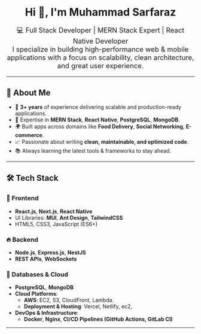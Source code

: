 <div align="center">
  <h1>Hi 👋, I'm Muhammad Sarfaraz</h1>
  <p style="font-size: 1.3em;">
    💻 Full Stack Developer | MERN Stack Expert | React Native Developer <br>
    I specialize in building high-performance web & mobile applications with a focus on scalability, clean architecture, and great user experience.
  </p>
</div>

---

## 🔹 About Me
- 🚀 **3+ years** of experience delivering scalable and production-ready applications.
- 🔹 Expertise in **MERN Stack**, **React Native**, **PostgreSQL**, **MongoDB**.
- 🌍 Built apps across domains like **Food Delivery**, **Social Networking**, **E-commerce**.
- 📈 Passionate about writing **clean, maintainable, and optimized code**.
- 📚 Always learning the latest tools & frameworks to stay ahead.

---


## 🛠️ Tech Stack

### 🚀 Frontend
- **React.js**, **Next.js**, **React Native**
- UI Libraries: **MUI**, **Ant Design**, **TailwindCSS**
- HTML5, CSS3, JavaScript (ES6+)

### 🔥 Backend
- **Node.js**, **Express.js**, **NestJS**
- **REST APIs**, **WebSockets**

### 📡 Databases & Cloud
- **PostgreSQL**, **MongoDB**
- **Cloud Platforms**:
  - **AWS**: EC2, S3, CloudFront, Lambda.
  - **Deployment & Hosting**: Vercel, Netlify, ec2,
- **DevOps & Infrastructure**:
  - **Docker**, **Nginx**, **CI/CD Pipelines (GitHub Actions, GitLab CI)**




---


